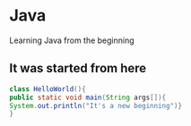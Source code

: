 # Java
Learning Java from the beginning
## It was started from here
```JAVA
class HelloWorld(){
public static void main(String args[]){
System.out.println("It's a new beginning")}
}
```
